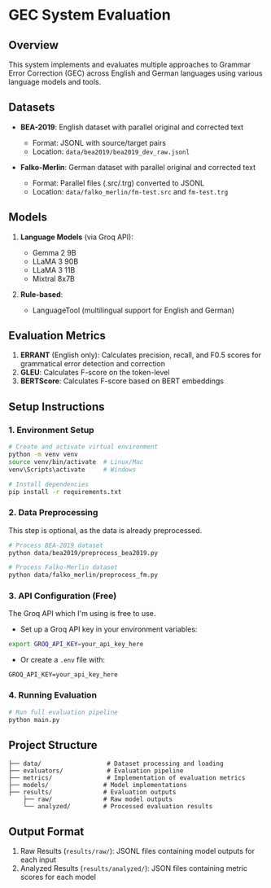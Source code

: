 # GEC System Evaluation

## Overview
This system implements and evaluates multiple approaches to Grammar Error Correction (GEC) across English and German languages using various language models and tools.

## Datasets
- **BEA-2019**: English dataset with parallel original and corrected text
  - Format: JSONL with source/target pairs
  - Location: `data/bea2019/bea2019_dev_raw.jsonl`

- **Falko-Merlin**: German dataset with parallel original and corrected text
  - Format: Parallel files (.src/.trg) converted to JSONL
  - Location: `data/falko_merlin/fm-test.src` and `fm-test.trg`

## Models
1. **Language Models** (via Groq API):
   - Gemma 2 9B
   - LLaMA 3 90B
   - LLaMA 3 11B
   - Mixtral 8x7B

2. **Rule-based**:
   - LanguageTool (multilingual support for English and German)

## Evaluation Metrics
1. **ERRANT** (English only): Calculates precision, recall, and F0.5 scores for grammatical error detection and correction
2. **GLEU**: Calculates F-score on the token-level
3. **BERTScore**: Calculates F-score based on BERT embeddings

## Setup Instructions

### 1. Environment Setup
```bash
# Create and activate virtual environment
python -m venv venv
source venv/bin/activate  # Linux/Mac
venv\Scripts\activate     # Windows

# Install dependencies
pip install -r requirements.txt
```

### 2. Data Preprocessing
This step is optional, as the data is already preprocessed.

```bash
# Process BEA-2019 dataset
python data/bea2019/preprocess_bea2019.py

# Process Falko-Merlin dataset
python data/falko_merlin/preprocess_fm.py
```

### 3. API Configuration (Free)
The Groq API which I'm using is free to use.

- Set up a Groq API key in your environment variables:
```bash
export GROQ_API_KEY=your_api_key_here
```
- Or create a `.env` file with:
```
GROQ_API_KEY=your_api_key_here
```

### 4. Running Evaluation
```bash
# Run full evaluation pipeline
python main.py
```

## Project Structure
```
├── data/                  # Dataset processing and loading
├── evaluators/            # Evaluation pipeline
├── metrics/               # Implementation of evaluation metrics
├── models/               # Model implementations
├── results/              # Evaluation outputs
    ├── raw/              # Raw model outputs
    └── analyzed/         # Processed evaluation results
```

## Output Format
1. Raw Results (`results/raw/`): JSONL files containing model outputs for each input
2. Analyzed Results (`results/analyzed/`): JSON files containing metric scores for each model